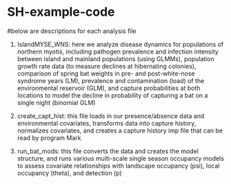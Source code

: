 # SH-example-code

#below are descriptions for each analysis file 

1) IslandMYSE_WNS: here we analyze disease dynamics for populations of northern myotis, including pathogen prevalence and infection intensity between island and mainland populations (using GLMMs), population growth rate data (to measure declines at hibernating colonies), comparison of spring bat weights in pre- and post-white-nose syndrome years (LM), prevalence and contamination (load) of the environmental reservoir (GLM), and capture probabilities at both locations to model the decline in probability of capturing a bat on a single night (binomial GLM)

2) create_capt_hist: this file loads in our presence/absence data and environmental covariates, transforms data into capture history, normalizes covariates, and creates a capture history imp file that can be read by program Mark
   
3) run_bat_mods: this file converts the data and creates the model structure, and runs various multi-scale single season occupancy models to assess covariate relationships with landscape occupancy (psi), local occupancy (theta), and detection (p)

